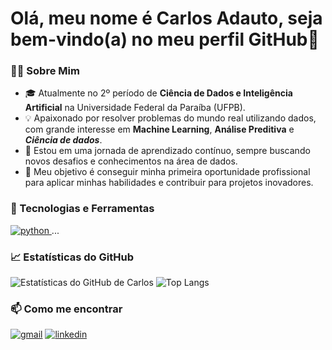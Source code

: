 # Olá, meu nome é  Carlos Adauto, seja bem-vindo(a) no meu perfil GitHub👋

### 👨‍💻 Sobre Mim
- 🎓 Atualmente no 2º período de **Ciência de Dados e Inteligência Artificial** na Universidade Federal da Paraíba (UFPB).
- 💡 Apaixonado por resolver problemas do mundo real utilizando dados, com grande interesse em **Machine Learning**, **Análise Preditiva** e ***Ciência de dados***.
- 🌱 Estou em uma jornada de aprendizado contínuo, sempre buscando novos desafios e conhecimentos na área de dados.
- 🎯 Meu objetivo é conseguir minha primeira oportunidade profissional para aplicar minhas habilidades e contribuir para projetos inovadores.

### 🚀 Tecnologias e Ferramentas
<p align="left">
  <a href="https://www.python.org" target="_blank"> <img src="https://img.shields.io/badge/Python-3776AB?style=for-the-badge&logo=python&logoColor=white" alt="python"/> </a>
  ... </p>

### 📈 Estatísticas do GitHub
![Estatísticas do GitHub de Carlos](https://github-readme-stats.vercel.app/api?username=carlosadauto7&show_icons=true&theme=dracula...)
![Top Langs](https://github-readme-stats.vercel.app/api/top-langs/?username=carlosadauto7&layout=compact&theme=dracula)

### 📫 Como me encontrar
<p align="left">
<a href="mailto:carlosadauto7oficial@gmail.com" target="_blank"><img src="https://img.shields.io/badge/Gmail-D14836?style=for-the-badge&logo=gmail&logoColor=white" alt="gmail"></a>
<a href="https://www.linkedin.com/in/www.linkedin.com/in/carlosadauto/" target="_blank"><img src="https://img.shields.io/badge/LinkedIn-0077B5?style=for-the-badge&logo=linkedin&logoColor=white" alt="linkedin"></a>
</p>


